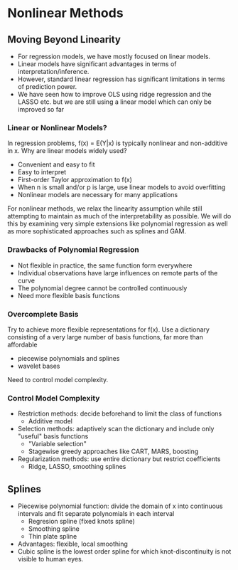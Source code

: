 # Nonlinear Methods

## Moving Beyond Linearity
- For regression models, we have mostly focused on linear models. 
- Linear models have significant advantages in terms of interpretation/inference.
- However, standard linear regression has significant limitations in terms of prediction power. 
- We have seen how to improve OLS using ridge regression and the LASSO etc. but we are still using a linear model which can only be improved so far

### Linear or Nonlinear Models? 

In regression problems, f(x) = E(Y|x) is typically nonlinear and non-additive in x. Why are linear models widely used? 
- Convenient and easy to fit
- Easy to interpret
- First-order Taylor approximation to f(x)
- When n is small and/or p is large, use linear models to avoid overfitting
- Nonlinear models are necessary for many applications

For nonlinear methods, we relax the linearity assumption while still attempting to maintain as much of the interpretability as possible. We will do this by examining very simple extensions like polynomial regression as well as more sophisticated approaches such as splines and GAM. 

### Drawbacks of Polynomial Regression

- Not flexible in practice, the same function form everywhere
- Individual observations have large influences on remote parts of the curve
- The polynomial degree cannot be controlled continuously
- Need more flexible basis functions

### Overcomplete Basis

Try to achieve more flexible representations for f(x). Use a dictionary consisting of a very large number of basis functions, far more than affordable 

- piecewise polynomials and splines
- wavelet bases

Need to control model complexity.

### Control Model Complexity
- Restriction methods: decide beforehand to limit the class of functions
  - Additive model
- Selection methods: adaptively scan the dictionary and include only "useful" basis functions
  - "Variable selection"
  - Stagewise greedy approaches like CART, MARS, boosting
- Regularization methods: use entire dictionary but restrict coefficients
  - Ridge, LASSO, smoothing splines

## Splines
- Piecewise polynomial function: divide the domain of x into continuous intervals and fit separate polynomials in each interval
  - Regresion spline (fixed knots spline)
  - Smoothing spline
  - Thin plate spline
- Advantages: flexible, local smoothing
- Cubic spline is the lowest order spline for which knot-discontinuity is not visible to human eyes.
